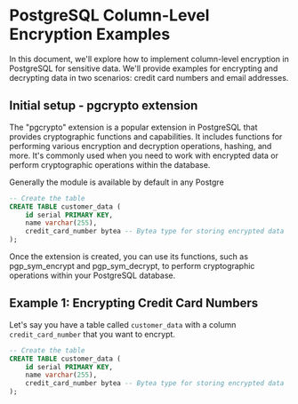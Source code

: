 # PostgreSQL Column-Level Encryption Examples

In this document, we'll explore how to implement column-level encryption in PostgreSQL for sensitive data. We'll provide examples for encrypting and decrypting data in two scenarios: credit card numbers and email addresses.
## Initial setup - pgcrypto extension

The "pgcrypto" extension is a popular extension in PostgreSQL that provides cryptographic functions and capabilities. It includes functions for performing various encryption and decryption operations, hashing, and more. It's commonly used when you need to work with encrypted data or perform cryptographic operations within the database.

Generally the module is available by default in any Postgre
```sql
-- Create the table
CREATE TABLE customer_data (
    id serial PRIMARY KEY,
    name varchar(255),
    credit_card_number bytea -- Bytea type for storing encrypted data
);
```
Once the extension is created, you can use its functions, such as pgp_sym_encrypt and pgp_sym_decrypt, to perform cryptographic operations within your PostgreSQL database.

## Example 1: Encrypting Credit Card Numbers

Let's say you have a table called `customer_data` with a column `credit_card_number` that you want to encrypt.

```sql
-- Create the table
CREATE TABLE customer_data (
    id serial PRIMARY KEY,
    name varchar(255),
    credit_card_number bytea -- Bytea type for storing encrypted data
);
```
